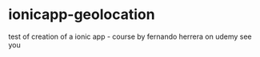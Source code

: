 # ionicapp-geolocation
test of creation of a ionic app - course by fernando herrera on udemy
see you
